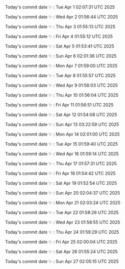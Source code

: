 Today's commit date ✨ : Tue Apr 1 02:07:31 UTC 2025 

Today's commit date ✨ : Wed Apr 2 01:56:44 UTC 2025 

Today's commit date ✨ : Thu Apr 3 01:55:13 UTC 2025 

Today's commit date ✨ : Fri Apr 4 01:55:12 UTC 2025 

Today's commit date ✨ : Sat Apr 5 01:53:41 UTC 2025 

Today's commit date ✨ : Sun Apr 6 02:01:36 UTC 2025 

Today's commit date ✨ : Mon Apr 7 01:59:00 UTC 2025 

Today's commit date ✨ : Tue Apr 8 01:55:57 UTC 2025 

Today's commit date ✨ : Wed Apr 9 01:56:03 UTC 2025 

Today's commit date ✨ : Thu Apr 10 01:56:04 UTC 2025 

Today's commit date ✨ : Fri Apr 11 01:56:51 UTC 2025 

Today's commit date ✨ : Sat Apr 12 01:54:08 UTC 2025 

Today's commit date ✨ : Sun Apr 13 03:22:59 UTC 2025 

Today's commit date ✨ : Mon Apr 14 02:01:00 UTC 2025 

Today's commit date ✨ : Tue Apr 15 01:59:40 UTC 2025 

Today's commit date ✨ : Wed Apr 16 01:59:14 UTC 2025 

Today's commit date ✨ : Thu Apr 17 01:57:31 UTC 2025 

Today's commit date ✨ : Fri Apr 18 01:54:42 UTC 2025 

Today's commit date ✨ : Sat Apr 19 01:52:54 UTC 2025 

Today's commit date ✨ : Sun Apr 20 02:04:37 UTC 2025 

Today's commit date ✨ : Mon Apr 21 02:03:24 UTC 2025 

Today's commit date ✨ : Tue Apr 22 01:58:26 UTC 2025 

Today's commit date ✨ : Wed Apr 23 01:58:55 UTC 2025 

Today's commit date ✨ : Thu Apr 24 01:59:29 UTC 2025 

Today's commit date ✨ : Fri Apr 25 02:00:04 UTC 2025 

Today's commit date ✨ : Sat Apr 26 01:55:24 UTC 2025 

Today's commit date ✨ : Sun Apr 27 02:05:15 UTC 2025 

